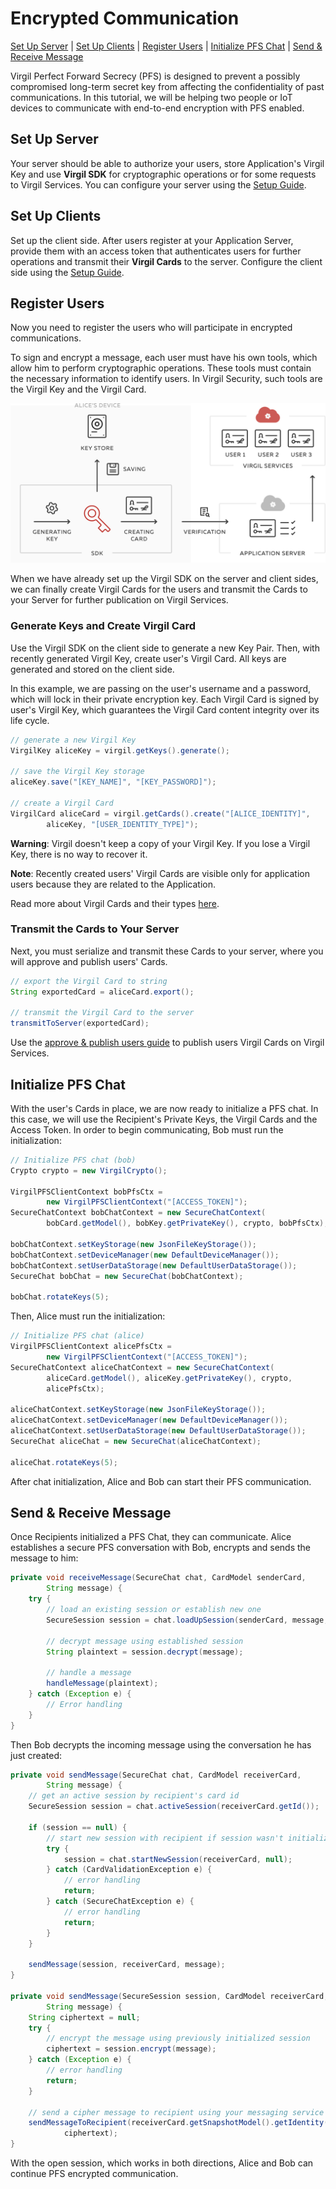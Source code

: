 # Encrypted Communication

 [Set Up Server](#head1) | [Set Up Clients](#head2) | [Register Users](#head3) | [Initialize PFS Chat](#head4) | [Send & Receive Message](#head5)

Virgil Perfect Forward Secrecy (PFS) is designed to prevent a possibly compromised long-term secret key from affecting the confidentiality of past communications. In this tutorial, we will be helping two people or IoT devices to communicate with end-to-end encryption with PFS enabled.


## <a name="head1"></a> Set Up Server
Your server should be able to authorize your users, store Application's Virgil Key and use **Virgil SDK** for cryptographic operations or for some requests to Virgil Services. You can configure your server using the [Setup Guide](/docs/guides/configuration/server-configuration.md).


## <a name="head2"></a> Set Up Clients
Set up the client side. After users register at your Application Server, provide them with an access token that authenticates users for further operations and transmit their **Virgil Cards** to the server. Configure the client side using the [Setup Guide](/docs/guides/configuration/client-configuration.md).


## <a name="head3"></a> Register Users
Now you need to register the users who will participate in encrypted communications.

To sign and encrypt a message, each user must have his own tools, which allow him to perform cryptographic operations. These tools must contain the necessary information to identify users. In Virgil Security, such tools are the Virgil Key and the Virgil Card.

![Virgil Card](/docs/img/Card_introduct.png "Create Virgil Card")

When we have already set up the Virgil SDK on the server and client sides, we can finally create Virgil Cards for the users and transmit the Cards to your Server for further publication on Virgil Services.


### Generate Keys and Create Virgil Card
Use the Virgil SDK on the client side to generate a new Key Pair. Then, with recently generated Virgil Key, create user's Virgil Card. All keys are generated and stored on the client side.

In this example, we are passing on the user's username and a password, which will lock in their private encryption key. Each Virgil Card is signed by user's Virgil Key, which guarantees the Virgil Card content integrity over its life cycle.

```java
// generate a new Virgil Key
VirgilKey aliceKey = virgil.getKeys().generate();

// save the Virgil Key storage
aliceKey.save("[KEY_NAME]", "[KEY_PASSWORD]");

// create a Virgil Card
VirgilCard aliceCard = virgil.getCards().create("[ALICE_IDENTITY]",
        aliceKey, "[USER_IDENTITY_TYPE]");
```

**Warning**: Virgil doesn't keep a copy of your Virgil Key. If you lose a Virgil Key, there is no way to recover it.

**Note**: Recently created users' Virgil Cards are visible only for application users because they are related to the Application.

Read more about Virgil Cards and their types [here](/docs/guides/virgil-card/creating-card.md).


### Transmit the Cards to Your Server

Next, you must serialize and transmit these Cards to your server, where you will approve and publish users' Cards.

```java
// export the Virgil Card to string
String exportedCard = aliceCard.export();

// transmit the Virgil Card to the server
transmitToServer(exportedCard);
```

Use the [approve & publish users guide](/docs/guides/configuration/server-configuration.md#-approve--publish-cards) to publish users Virgil Cards on Virgil Services.


## <a name="head4"></a> Initialize PFS Chat

With the user's Cards in place, we are now ready to initialize a PFS chat. In this case, we will use the Recipient's Private Keys, the Virgil Cards and the Access Token.
In order to begin communicating, Bob must run the initialization:

```java
// Initialize PFS chat (bob)
Crypto crypto = new VirgilCrypto();

VirgilPFSClientContext bobPfsCtx =
        new VirgilPFSClientContext("[ACCESS_TOKEN]");
SecureChatContext bobChatContext = new SecureChatContext(
        bobCard.getModel(), bobKey.getPrivateKey(), crypto, bobPfsCtx);

bobChatContext.setKeyStorage(new JsonFileKeyStorage());
bobChatContext.setDeviceManager(new DefaultDeviceManager());
bobChatContext.setUserDataStorage(new DefaultUserDataStorage());
SecureChat bobChat = new SecureChat(bobChatContext);

bobChat.rotateKeys(5);
```

Then, Alice must run the initialization:

```java
// Initialize PFS chat (alice)
VirgilPFSClientContext alicePfsCtx =
        new VirgilPFSClientContext("[ACCESS_TOKEN]");
SecureChatContext aliceChatContext = new SecureChatContext(
        aliceCard.getModel(), aliceKey.getPrivateKey(), crypto,
        alicePfsCtx);

aliceChatContext.setKeyStorage(new JsonFileKeyStorage());
aliceChatContext.setDeviceManager(new DefaultDeviceManager());
aliceChatContext.setUserDataStorage(new DefaultUserDataStorage());
SecureChat aliceChat = new SecureChat(aliceChatContext);

aliceChat.rotateKeys(5);
```
After chat initialization, Alice and Bob can start their PFS communication.


## <a name="head5"></a> Send & Receive Message

Once Recipients initialized a PFS Chat, they can communicate.
Alice establishes a secure PFS conversation with Bob, encrypts and sends the message to him:

```java
private void receiveMessage(SecureChat chat, CardModel senderCard,
        String message) {
    try {
        // load an existing session or establish new one
        SecureSession session = chat.loadUpSession(senderCard, message, null);
        
        // decrypt message using established session
        String plaintext = session.decrypt(message);
        
        // handle a message
        handleMessage(plaintext);
    } catch (Exception e) {
        // Error handling
    }
}
```

Then Bob decrypts the incoming message using the conversation he has just created:

```java
private void sendMessage(SecureChat chat, CardModel receiverCard,
        String message) {
    // get an active session by recipient's card id
    SecureSession session = chat.activeSession(receiverCard.getId());
    
    if (session == null) {
        // start new session with recipient if session wasn't initialized yet
        try {
            session = chat.startNewSession(receiverCard, null);
        } catch (CardValidationException e) {
            // error handling
            return;
        } catch (SecureChatException e) {
            // error handling
            return;
        }
    }
    
    sendMessage(session, receiverCard, message);
}

private void sendMessage(SecureSession session, CardModel receiverCard,
        String message) {
    String ciphertext = null;
    try {
        // encrypt the message using previously initialized session
        ciphertext = session.encrypt(message);
    } catch (Exception e) {
        // error handling
        return;
    }
    
    // send a cipher message to recipient using your messaging service
    sendMessageToRecipient(receiverCard.getSnapshotModel().getIdentity(),
            ciphertext);
}
```
With the open session, which works in both directions, Alice and Bob can continue PFS encrypted communication.
